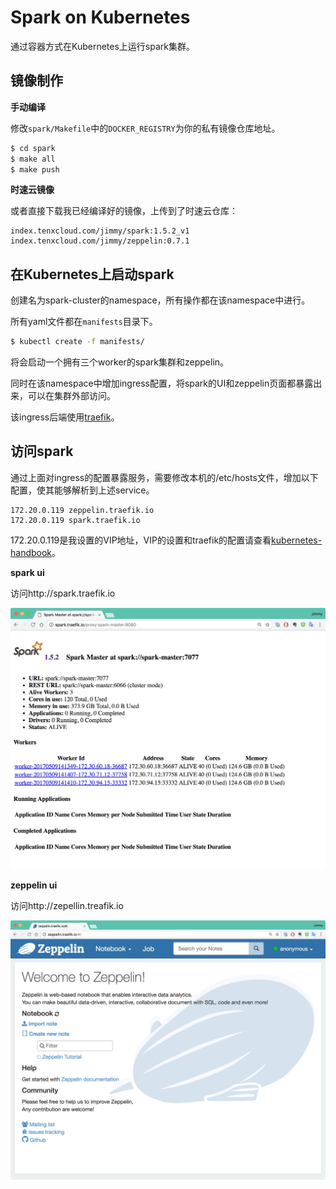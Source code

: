 # Spark on Kubernetes

通过容器方式在Kubernetes上运行spark集群。

## 镜像制作

**手动编译**

修改`spark/Makefile`中的`DOCKER_REGISTRY`为你的私有镜像仓库地址。

```bash
$ cd spark
$ make all
$ make push
```

**时速云镜像**

或者直接下载我已经编译好的镜像，上传到了时速云仓库：

```
index.tenxcloud.com/jimmy/spark:1.5.2_v1
index.tenxcloud.com/jimmy/zeppelin:0.7.1
```

## 在Kubernetes上启动spark

创建名为spark-cluster的namespace，所有操作都在该namespace中进行。

所有yaml文件都在`manifests`目录下。

```bash
$ kubectl create -f manifests/
```

将会启动一个拥有三个worker的spark集群和zeppelin。

同时在该namespace中增加ingress配置，将spark的UI和zeppelin页面都暴露出来，可以在集群外部访问。

该ingress后端使用[traefik](htts://traefik.io)。

## 访问spark

通过上面对ingress的配置暴露服务，需要修改本机的/etc/hosts文件，增加以下配置，使其能够解析到上述service。

```
172.20.0.119 zeppelin.traefik.io
172.20.0.119 spark.traefik.io
```

172.20.0.119是我设置的VIP地址，VIP的设置和traefik的配置请查看[kubernetes-handbook](https://github.com/rootsongjc/kubernetes-handbook)。

**spark ui**

访问http://spark.traefik.io

![spark-ui](images/spark-ui.jpg)

**zeppelin ui**

访问http://zepellin.treafik.io

![zeppelin-ui](images/zeppelin-ui.jpg)